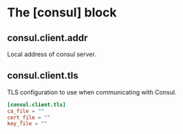 # The [consul] block

## consul.client.addr

Local address of consul server.

## consul.client.tls

TLS configuration to use when communicating with Consul.

```toml
[consul.client.tls]
ca_file = ""
cert_file = ""
key_file = ""
```